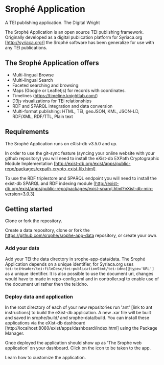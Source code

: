 # Srophé Application
A TEI publishing application. The Digital Wright

The Srophé Application is an open source TEI publishing framework. Originally developed as a digital publication platform for 
Syriaca.org [http://syriaca.org/] the Srophé software has been generalize for use with any TEI publications. 

## The Srophé Application offers
* Multi-lingual Browse 
* Multi-lingual Search
* Faceted searching and browsing
* Maps (Google or Leafletjs) for records with coordinates. 
* Timelines (https://timeline.knightlab.com/)
* D3js visualizations for TEI relationships
* RDF and SPARQL integration and data conversion
* Multi-format publishing: HTML, TEI, geoJSON, KML, JSON-LD, RDF/XML, RDF/TTL, Plain text

## Requirements 
The Srophé Application runs on eXist-db v3.5.0 and up. 

In order to use the git-sync feature 
(syncing your online website with your github repository) you will need to install the eXist-db EXPath Cryptographic Module Implementation [http://exist-db.org/exist/apps/public-repo/packages/expath-crypto-exist-lib.html]. 


To use the RDF triplestore and SPARQL endpoint you will need to install the exist-db SPARQL and RDF indexing module [http://exist-db.org/exist/apps/public-repo/packages/exist-sparql.html?eXist-db-min-version=3.0.3]


## Getting started
Clone or fork the repository.

Create a data repository, clone or fork the https://github.com/srophe/srophe-app-data repository, or create your own. 

### Add your data
Add your TEI the data directory in srophe-app-data/data. 
The Srophé Application depends on a unique identifier, for Syriaca.org uses `tei:teiHeader/tei:fileDesc/tei:publicationStmt/tei:idno[@type='URL']` as a unique identifier. 
It is also possible to use the document uri, changes would have to made in repo-config.xml and in controller.xql to enable use of the document uri rather then the tei:idno. 

### Deploy data and application
In the root directory of each of your new repositories run 'ant' [link to ant instructions] to build the eXist-db application. 
A new .xar file will be built and saved in srophe/build/ and srophe-data/build. You can install these applications via the eXist-db dashboard [http://localhost:8080/exist/apps/dashboard/index.html] using the Package Manager. 

Once deployed the application should show up as 'The Srophe web application' on your dashboard. 
Click on the icon to be taken to the app. 

Learn how to customize the application.
